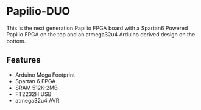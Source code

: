Papilio-DUO
==============
This is the next generation Papilio FPGA board with a Spartan6 Powered Papilio FPGA on the top and an atmega32u4 Arduino derived design on the bottom.

Features
--------
* Arduino Mega Footprint
* Spartan 6 FPGA
* SRAM 512K-2MB
* FT2232H USB
* atmega32u4 AVR
